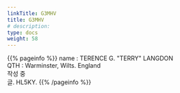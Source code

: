 ```yaml
---
linkTitle: G3MHV
title: G3MHV
# description: 
type: docs
weight: 58
---
```

{{% pageinfo %}}
name : TERENCE G. "TERRY" LANGDON<br>
QTH : Warminster, Wilts. England<br>
작성 중<br>
글. HL5KY.
{{% /pageinfo %}}